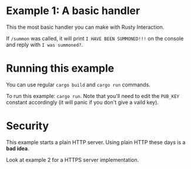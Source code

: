 # Example 1: A basic handler
This the most basic handler you can make with Rusty Interaction. 

If `/summon` was called, it will print `I HAVE BEEN SUMMONED!!!` on the console and reply with `I was summoned?`.

# Running this example
You can use regular `cargo build` and `cargo run` commands.

To run this example:
`cargo run`. Note that you'll need to edit the `PUB_KEY` constant accordingly (it will panic if you don't give a vaild key).

# Security
This example starts a plain HTTP server. Using plain HTTP these days is a **bad idea**. 

Look at example 2 for a HTTPS server implementation.